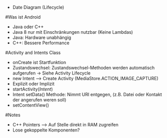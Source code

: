 - Date Diagram (Lifecycle)

#Was ist Android
- Java oder C++
- Java 8 nur mit Einschränkungen nutzbar (Keine Lambdas)
- Java: Hardware unabhängig
- C++: Bessere Performance

#Activity and Intents Class
- onCreate ist Startfunktion
- Zustandswechsel: Zustandswechsel-Methoden werden automatisch aufgerufen -> Siehe Activity Lifecycle
- new Intent --> Create Activity (MediaStore.ACTION_IMAGE_CAPTURE) 
- Explizit oder Implizit
- startActivity(_Intent_)
- Intent setData() Methode: Nimmt URI entgegen, (z.B. Datei oder Kontakt der angerufen weren soll)
- setContentView()

#Notes
- C++ Pointers --> Auf Stelle direkt in RAM zugreifen
- Lose gekoppelte Komponenten?